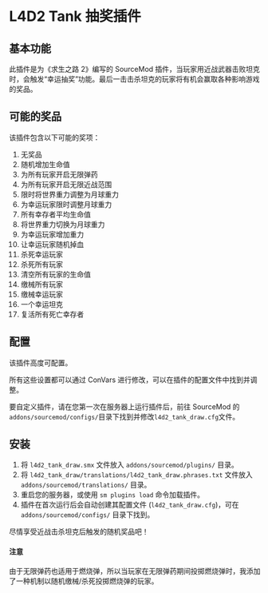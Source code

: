 # L4D2 Tank 抽奖插件

## 基本功能

此插件是为《求生之路 2》编写的 SourceMod 插件，当玩家用近战武器击败坦克时，会触发“幸运抽奖”功能。最后一击击杀坦克的玩家将有机会赢取各种影响游戏的奖品。

## 可能的奖品

该插件包含以下可能的奖项：

1. 无奖品
2. 随机增加生命值
3. 为所有玩家开启无限弹药
4. 为所有玩家开启无限近战范围
5. 限时将世界重力调整为月球重力
6. 为幸运玩家限时调整月球重力
7. 所有幸存者平均生命值
8. 将世界重力切换为月球重力
9. 为幸运玩家增加重力
10. 让幸运玩家随机掉血
11. 杀死幸运玩家
12. 杀死所有玩家
13. 清空所有玩家的生命值
14. 缴械所有玩家
15. 缴械幸运玩家
16. 一个幸运坦克
17. 复活所有死亡幸存者

## 配置

该插件高度可配置。

所有这些设置都可以通过 ConVars 进行修改，可以在插件的配置文件中找到并调整。

要自定义插件，请在您第一次在服务器上运行插件后，前往 SourceMod 的`addons/sourcemod/configs/`目录下找到并修改`l4d2_tank_draw.cfg`文件。

## 安装

1. 将 `l4d2_tank_draw.smx` 文件放入 `addons/sourcemod/plugins/` 目录。
2. 将 `l4d2_tank_draw/translations/l4d2_tank_draw.phrases.txt` 文件放入 `addons/sourcemod/translations/` 目录。
3. 重启您的服务器，或使用 `sm plugins load` 命令加载插件。
4. 插件在首次运行后会自动创建其配置文件 (`l4d2_tank_draw.cfg`)，可在 `addons/sourcemod/configs/` 目录下找到。

尽情享受近战击杀坦克后触发的随机奖品吧！

#### 注意

由于无限弹药也适用于燃烧弹，所以当玩家在无限弹药期间投掷燃烧弹时，我添加了一种机制以随机缴械/杀死投掷燃烧弹的玩家。
